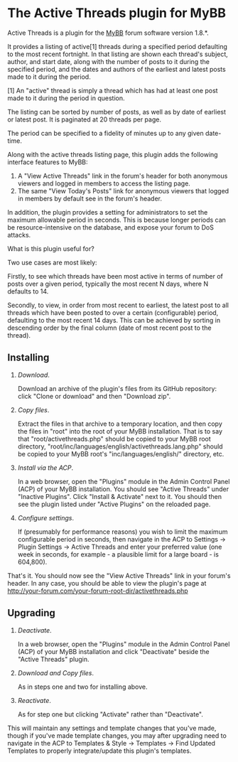 # The Active Threads plugin for MyBB

Active Threads is a plugin for the [MyBB](https://mybb.com/) forum software version 1.8.*.

It provides a listing of active[1] threads during a specified period defaulting to the most recent fortnight. In that listing are shown each thread's subject, author, and start date, along with the number of posts to it during the specified period, and the dates and authors of the earliest and latest posts made to it during the period.

[1] An "active" thread is simply a thread which has had at least one post made to it during the period in question.

The listing can be sorted by number of posts, as well as by date of earliest or latest post. It is paginated at 20 threads per page.

The period can be specified to a fidelity of minutes up to any given date-time.

Along with the active threads listing page, this plugin adds the following interface features to MyBB:

1. A "View Active Threads" link in the forum's header for both anonymous viewers and logged in members to access the listing page.
2. The same "View Today's Posts" link for anonymous viewers that logged in members by default see in the forum's header.

In addition, the plugin provides a setting for administrators to set the maximum allowable period in seconds. This is because longer periods can be resource-intensive on the database, and expose your forum to DoS attacks.

What is this plugin useful for?

Two use cases are most likely:

Firstly, to see which threads have been most active in terms of number of posts over a given period, typically the most recent N days, where N defaults to 14.

Secondly, to view, in order from most recent to earliest, the latest post to all threads which have been posted to over a certain (configurable) period, defaulting to the most recent 14 days. This can be achieved by sorting in descending order by the final column (date of most recent post to the thread).

## Installing

1. *Download*.

   Download an archive of the plugin's files from its GitHub repository: click "Clone or download" and then "Download zip".

2. *Copy files*.

   Extract the files in that archive to a temporary location, and then copy the files in "root" into the root of your MyBB installation. That is to say that "root/activethreads.php" should be copied to your MyBB root directory, "root/inc/languages/english/activethreads.lang.php" should be copied to your MyBB root's "inc/languages/english/" directory, etc.

3. *Install via the ACP*.

   In a web browser, open the "Plugins" module in the Admin Control Panel (ACP) of your MyBB installation. You should see "Active Threads" under "Inactive Plugins". Click "Install & Activate" next to it. You should then see the plugin listed under "Active Plugins" on the reloaded page.

4. *Configure settings*.

   If (presumably for performance reasons) you wish to limit the maximum configurable period in seconds, then navigate in the ACP to Settings -> Plugin Settings -> Active Threads and enter your preferred value (one week in seconds, for example - a plausible limit for a large board - is 604,800).

That's it. You should now see the "View Active Threads" link in your forum's header. In any case, you should be able to view the plugin's page at http://your-forum.com/your-forum-root-dir/activethreads.php

## Upgrading

1. *Deactivate*.

   In a web browser, open the "Plugins" module in the Admin Control Panel (ACP) of your MyBB installation and click "Deactivate" beside the "Active Threads" plugin.

2. *Download and Copy files*.

   As in steps one and two for installing above.

3. *Reactivate*.

   As for step one but clicking "Activate" rather than "Deactivate".

This will maintain any settings and template changes that you've made, though if you've made template changes, you may after upgrading need to navigate in the ACP to Templates & Style -> Templates -> Find Updated Templates to properly integrate/update this plugin's templates.